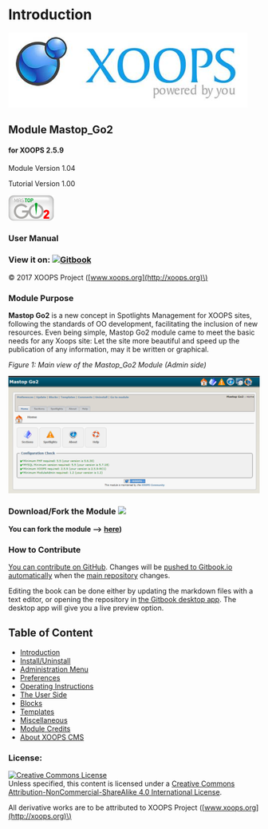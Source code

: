 # Introduction

![logoXoops.jpg](.gitbook/assets/logoxoops.jpg)

## Module Mastop\_Go2

#### for XOOPS 2.5.9

Module Version 1.04

Tutorial Version 1.00

![logoModule.png](.gitbook/assets/logomodule.png)

### User Manual

### View it on: [![Gitbook](http://xoops.org/images/logoGitbookSmall.png)](https://www.gitbook.com/book/xoops/XXX-tutorial/)

© 2017 XOOPS Project \([www.xoops.org](http://xoops.org)\)

### Module Purpose

**Mastop Go2** is a new concept in Spotlights Management for XOOPS sites, following the standards of OO development, facilitating the inclusion of new resources. Even being simple, Mastop Go2 module came to meet the basic needs for any Xoops site: Let the site more beautiful and speed up the publication of any information, may it be written or graphical.

 _Figure 1: Main view of the Mastop\_Go2 Module \(Admin side\)_

![image001.png](.gitbook/assets/image001.png)

### Download/Fork the Module ![](http://xoops.org/images/forkit.png)

**You can fork the module --&gt;** [**here**](https://github.com/XoopsModules25x/mastop_go2)**\)**

### How to Contribute

[You can contribute on GitHub](https://github.com/XoopsDocs/mastop_go2-tutorial). Changes will be [pushed to Gitbook.io automatically](https://www.gitbook.com/book/xoops/mastop_go2-tutorial/activity) when the [main repository](https://github.com/XoopsDocs/mastop_go2-tutorial) changes.

Editing the book can be done either by updating the markdown files with a text editor, or opening the repository in [the Gitbook desktop app](https://github.com/GitbookIO/editor/blob/master/README.md). The desktop app will give you a live preview option.

## Table of Content

* [Introduction](introduction.md)
* [Install/Uninstall](install-uninstall.md)
* [Administration Menu](administration-menu.md)
* [Preferences](preferences.md)
* [Operating Instructions](operating-instructions.md)
* [The User Side](the-user-side.md)
* [Blocks](blocks.md)
* [Templates](templates.md)
* [Miscellaneous](other.md) 
* [Module Credits](module-credits.md)
* [About XOOPS CMS](about-xoops-cms.md)

### License:

[![Creative Commons License](https://i.creativecommons.org/l/by-nc-sa/4.0/88x31.png)](http://creativecommons.org/licenses/by-nc-sa/4.0/)  
Unless specified, this content is licensed under a [Creative Commons Attribution-NonCommercial-ShareAlike 4.0 International License](http://creativecommons.org/licenses/by-nc-sa/4.0/).

All derivative works are to be attributed to XOOPS Project \([www.xoops.org](http://xoops.org)\)

